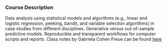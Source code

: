 ### Course Description

Data analysis using statistical models and algorithms (e.g., linear and logistic regression, peeking, bandit, and variable selection algorithms) in case studies from different disciplines. Generative versus out-of-sample predictive models. Reproducible and transparent workflows for computer scripts and reports. Class notes by Gabriela Cohen Freue can be found [here](https://ubc-stat.github.io/stat301book/intro.html)


